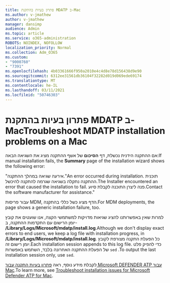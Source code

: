 ```yaml
---
title: פתרון בעיות בהתקנת MDATP ב-Mac
ms.author: v-jmathew
author: v-jmathew
manager: dansimp
audience: Admin
ms.topic: article
ms.service: o365-administration
ROBOTS: NOINDEX, NOFOLLOW
localization_priority: Normal
ms.collection: Adm_O365
ms.custom:
- "9000760"
- "7391"
ms.openlocfilehash: 4b03361666f950a2010e4c4d8e78d156438d9e90
ms.sourcegitcommit: 6312ee31561db36104f32282d019d069ede69174
ms.translationtype: MT
ms.contentlocale: he-IL
ms.lasthandoff: 03/11/2021
ms.locfileid: "50746303"
---
```

# <a name="troubleshoot-mdatp-installation-problems-on-a-mac"></a><span data-ttu-id="b57ae-102">פתרון בעיות בהתקנת MDATP ב-Mac</span><span class="sxs-lookup"><span data-stu-id="b57ae-102">Troubleshoot MDATP installation problems on a Mac</span></span>

<span data-ttu-id="b57ae-103">אם ההתקנה הידנית נכשלת, דף **הסיכום** של אשף ההתקנה מציג את השגיאה הבאה:</span><span class="sxs-lookup"><span data-stu-id="b57ae-103">If manual installation fails, the **Summary** page of the installation wizard shows the following error:</span></span>

<span data-ttu-id="b57ae-104">"אירעה שגיאה במהלך ההתקנה.</span><span class="sxs-lookup"><span data-stu-id="b57ae-104">"An error occurred during installation.</span></span> <span data-ttu-id="b57ae-105">תוכנית ההתקנה נתקלה בשגיאה שגרמה להתקנה להיכשל.</span><span class="sxs-lookup"><span data-stu-id="b57ae-105">The Installer encountered an error that caused the installation to fail.</span></span> <span data-ttu-id="b57ae-106">פנה ליצרן התוכנה לקבלת סיוע.</span><span class="sxs-lookup"><span data-stu-id="b57ae-106">Contact the software manufacturer for assistance."</span></span>

<span data-ttu-id="b57ae-107">עבור פריסות MDM, הדף מציג כשל כללי בהתקנה.</span><span class="sxs-lookup"><span data-stu-id="b57ae-107">For MDM deployments, the page shows a generic installation failure, too.</span></span>

<span data-ttu-id="b57ae-108">למרות שאין באפשרותנו להציג שגיאות מדויקות למשתמשי הקצה, אנו שועטים את קובץ יומן הרישום עם התקדמות ההתקנה, ב- **/Library/Logs/Microsoft/mdatp/install.log**.</span><span class="sxs-lookup"><span data-stu-id="b57ae-108">Although we don't display exact errors to end users, we keep a log file with installation progress, in **/Library/Logs/Microsoft/mdatp/install.log**.</span></span> <span data-ttu-id="b57ae-109">כל הפעלת התקנה מצורפת לקובץ יומן רישום זה.</span><span class="sxs-lookup"><span data-stu-id="b57ae-109">Each installation session appends to this log file.</span></span> <span data-ttu-id="b57ae-110">כדי להפיק פלט של הפעלת ההתקנה האחרונה בלבד, השתמש באפשרות `sed` .</span><span class="sxs-lookup"><span data-stu-id="b57ae-110">To output the last installation session only, use `sed`.</span></span>

<span data-ttu-id="b57ae-111">לקבלת מידע נוסף, ראה [פתרון בעיות התקנה עבור Microsoft DEFENDER ATP עבור Mac](https://go.microsoft.com/fwlink/?linkid=2144615).</span><span class="sxs-lookup"><span data-stu-id="b57ae-111">To learn more, see [Troubleshoot installation issues for Microsoft Defender ATP for Mac](https://go.microsoft.com/fwlink/?linkid=2144615).</span></span>
